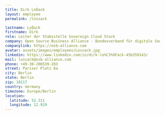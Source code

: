```yaml
---
title: Dirk Loßack
layout: employee
permalink: /lossack

lastname: Loßack
firstname: Dirk
role: Leiter der Stabsstelle Sovereign Cloud Stack
company: Open Source Business Alliance - Bundesverband für digitale Souveränität e.V.
companylink: https://osb-alliance.com
avatar: assets/images/employees/Lossack.jpg
linkedin: https://www.linkedin.com/in/dirk-lo%C3%9Fack-45b359143/
mail: lossack@osb-alliance.com
phone: +49-30-206539-203
street: Pariser Platz 6a
city: Berlin
state: Berlin
zip: 10117
country: Germany
timezone: Europe/Berlin
location:
  latitude: 52.311
  longitude: 12.929
---
```


